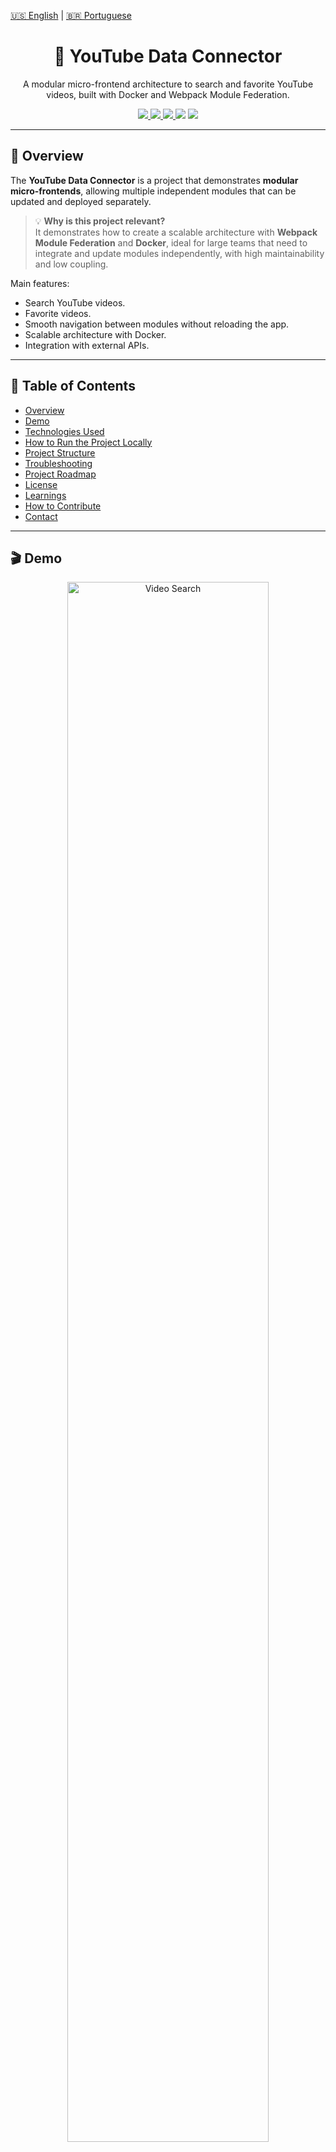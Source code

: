[🇺🇸 English](./README.md)   |   [🇧🇷 Portuguese](./README-pt.md)

<h1 align="center">🧩 YouTube Data Connector</h1>

<p align="center">
A modular micro-frontend architecture to search and favorite YouTube videos, built with Docker and Webpack Module Federation.
</p>

<p align="center">
  <a href="https://www.docker.com/">
    <img src="https://img.shields.io/badge/Docker-2CA5E0?style=flat&logo=docker&logoColor=white" />
  </a>
  <a href="https://www.npmjs.com/">
    <img src="https://img.shields.io/badge/npm-CB3837?style=flat&logo=npm&logoColor=white" />
  </a>
  <a href="./LICENSE">
    <img src="https://img.shields.io/badge/license-MIT-yellow?style=flat" />
  </a>
  <img src="https://img.shields.io/github/stars/marcelonovello/YouTube-Data-Connector?style=flat&logo=github" />
  <img src="https://img.shields.io/github/forks/marcelonovello/YouTube-Data-Connector?style=flat&logo=github" />
  
</p>

---

<a id="overview"></a>
## 🔎 Overview

The **YouTube Data Connector** is a project that demonstrates **modular micro-frontends**, allowing multiple independent modules that can be updated and deployed separately.

> 💡 **Why is this project relevant?**  
> It demonstrates how to create a scalable architecture with **Webpack Module Federation** and **Docker**, ideal for large teams that need to integrate and update modules independently, with high maintainability and low coupling.

Main features:

- Search YouTube videos.
- Favorite videos.
- Smooth navigation between modules without reloading the app.
- Scalable architecture with Docker.
- Integration with external APIs.

---

<a id="table-of-contents"></a>
## 📑 Table of Contents
- [Overview](#overview)
- [Demo](#demo)
- [Technologies Used](#technologies-used)
- [How to Run the Project Locally](#how-to-run-the-project-locally)
- [Project Structure](#project-structure)
- [Troubleshooting](#troubleshooting)
- [Project Roadmap](#project-roadmap)
- [License](#license)
- [Learnings](#learnings)
- [How to Contribute](#how-to-contribute)
- [Contact](#contact)

---

<a id="demo"></a>
## 🎬 Demo

<p align="center">
  <img src="./assets/demo-search.png" alt="Video Search" width="80%" />
</p>
<p align="center">
  <img src="./assets/demo-favorites.png" alt="Favorite Videos" width="80%" />
</p>
<p align="center">
  <img src="./assets/demo-navigation.png" alt="Module Navigation" width="80%" />
</p>

💻 **Live Deploy:**  
- Frontend: [https://micro-frontends-application.onrender.com/](https://micro-frontends-application.onrender.com/)

---

<a id="technologies-used"></a>
## 🛠️ Technologies Used

| Layer                | Technologies / Tools |
|----------------------|-----------------------|
| Frontend             | [React](https://react.dev/), [Angular](https://angular.dev/), [Webpack Module Federation](https://webpack.js.org/concepts/module-federation/) |
| Backend / API        | [Node.js](https://nodejs.org/), [Express](https://expressjs.com/) |
| Containerization     | [Docker](https://www.docker.com/), [Docker Compose](https://docs.docker.com/compose/) |
| Integration & Deploy | [GitHub Actions](https://github.com/features/actions), [Docker Hub](https://hub.docker.com/) |
| UI & Styling         | [CSS3](https://developer.mozilla.org/en-US/docs/Web/CSS), [HTML5](https://developer.mozilla.org/en-US/docs/Web/HTML), [Material-UI](https://mui.com/) / [Tailwind](https://tailwindcss.com/) |

---

<a id="how-to-run-the-project-locally"></a>
## 🚀 How to Run the Project Locally

### ⚙️ Prerequisites

- [<img align="center" src="https://img.shields.io/badge/JavaScript-F7DF1E?style=flat&logo=javascript&logoColor=black" />](https://developer.mozilla.org/en-US/docs/Web/JavaScript)
- [<img align="center" src="https://img.shields.io/badge/npm-CB3837?style=flat&logo=npm&logoColor=white" />](https://www.npmjs.com/)
- [<img align="center" src="https://img.shields.io/badge/Docker-2496ED?style=flat&logo=docker&logoColor=white" />](https://www.docker.com/)

### ⬇️ Quick Installation

1️⃣ Clone the repository
```bash
git clone https://github.com/marcelonovello/YouTube-Data-Connector.git
cd YouTube-Data-Connector
```

2️⃣ Build and start with Docker
```bash
docker compose up --build
```

3️⃣ Access the micro-frontends
```bash
| Micro-frontend | URL local             |
|----------------|-----------------------|
| Bff            | http://localhost:3000 |
| Drawer         | http://localhost:3001 |
| Vídeo          | http://localhost:3002 |

```
4️⃣ Test functionalities
- Search for videos → in the Video micro-frontend
- Favorite videos → in the Drawer
- Navigate between modules → test links between micro-frontends

5️⃣ Stop the application
```bash
docker compose down
```

---

<a id="project-structure"></a>
## 🏗 Estrutura do Projeto

```sh
└── 📦 Micro-Frontends-Application/          # Root folder of the Micro-Frontends project
    ├── 📄 README.md                         # Main documentation file of the project
    ├── 📂 bff/                               # Backend-for-Frontend service
    │   ├── 📄 Dockerfile                     # Docker build instructions for the Bff
    │   ├── 📄 __test__                       # Folder containing Bff tests
    │   ├── 📄 babel.config.js                # Babel configuration
    │   ├── 📄 jest.config.js                 # Jest configuration for tests
    │   ├── 📄 jest.setup.js                  # Jest setup scripts
    │   ├── 📄 package-lock.json              # Exact versions of installed Node packages
    │   ├── 📄 package.json                   # Node dependencies and scripts
    │   ├── 📄 public                         # Public folder for static assets
    │   └── 📄 server.js                      # BFF server entry point
    ├── 📄 docker-compose.yml                 # Docker Compose configuration
    ├── 📂 mf_drawer/                          # Micro-frontend for the drawer component
    │   ├── 📄 .env.production                # Production environment variables
    │   ├── 📄 Dockerfile                     # Docker build instructions for mf_drawer
    │   ├── 📄 babel.config.js                # Babel configuration
    │   ├── 📄 favorite.html                  # Favorites HTML page
    │   ├── 📄 index.html                     # Main HTML page
    │   ├── 📄 jest.config.js                 # Jest configuration
    │   ├── 📄 jest.setup.js                  # Jest setup scripts
    │   ├── 📄 package-lock.json              # Exact versions of installed Node packages
    │   ├── 📄 package.json                   # Node dependencies and scripts
    │   ├── 📄 script.js                      # Drawer component JavaScript logic
    │   ├── 📄 style.css                      # Drawer styles
    │   └── 📄 test                           # Test folder
    ├── 📂 mf_video/                           # Micro-frontend for the video component
    │   ├── 📄 Dockerfile                     # Docker build instructions for mf_video
    │   ├── 📄 __tests__                      # Folder containing video component tests
    │   ├── 📄 babel.config.js                # Babel configuration
    │   ├── 📄 dist                           # Build output folder
    │   ├── 📄 index.html                     # Main HTML page
    │   ├── 📄 jest.config.mjs                # Jest module configuration
    │   ├── 📄 jest.setup.js                  # Jest setup scripts
    │   ├── 📄 package-lock.json              # Exact versions of installed Node packages
    │   ├── 📄 package.json                   # Node dependencies and scripts
    │   ├── 📄 script.js                      # Video component JavaScript logic
    │   ├── 📄 style.css                      # Video component styles
    │   ├── 📄 webpack.config.js              # Webpack configuration
    │   └── 📄 {                              # Additional files or placeholder
    └── 📄 package-lock.json                   # Exact versions of installed Node packages

```

---

<a id="troubleshooting"></a>
## 🔧 Troubleshooting
- ⚠️ **If ports are already in use** → change PORT in .env or docker-compose.yml
- 🐛 **If YouTube API fails** → verify your YOUTUBE_API_KEY is correct and enabled

---

<a id="project-roadmap"></a>
## 🗺 Project Roadmap

- [ ] YouTube OAuth authentication.
- [ ] Unit and integration tests.
- [ ] Full CI/CD with automatic deploy
- [ ] Monitoring (Sentry, Prometheus).
- [ ] UI/UX improvements and responsiveness.
- [ ] Detailed documentation per module.

---

<a id="license"></a>

## 📄 License
This project is licensed under the MIT License. See the LICENSE file for details.

---

<a id="learnings"></a>
## 📚 Learnings
- ⚡ Practical application of Webpack Module Federation.
- 🐳 Docker usage for reproducible deployments.
- 🛠️ Integration with YouTube Data API.
- 🌐 Git best practices, commits, and documentation.
- 🎨 UI/UX improvements and code modularization.

---

<a id="how-to-contribute"></a>
## 🤝 How to Contribute

Contributions are welcome! Follow these steps:
1. **Fork this repository**.
2. **Create a branch** for your feature or fix:
```bash
   git checkout -b my-feature
```
3. Make your changes.
4. Commit with a clear message:
```bash
   git commit -m "Add feature X"
```
5. Push to your fork:
```bash
   git push origin my-feature
```
6. Open a Pull Request to main.
```bash
💡 Tip: Before submitting, ensure code follows standards and tests pass.
```

---

<a id="contact"></a>

## 📬 Contact
- **Author:** Marcelo Novello
- **GitHub:** [marcelonovello](https://github.com/marcelonovello)  
- **LinkedIn:** [Marcelo Novello](https://www.linkedin.com/in/marcelo-novello/)

<p align="center">⭐ If you found this project useful, please consider giving it a star to support development!</p>